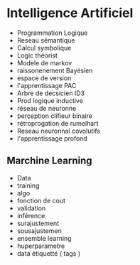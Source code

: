 #  Intelligence Artificiel  

-   Programmation Logique
-   Reseau sémantique
-   Calcul symbolique
-   Logic théorist
-   Modele de markov
-   raissonenement Bayésien
-   espace de version
-   l'apprentissage PAC
-   Arbre de decsicien ID3
-   Prod logique inductive
-   réseau de neuronne
-   perception clifieur binaire
-   rétroprogation de rumelhart
-   Reseau neuronnal covolutifs
-   l'apprentissage profond

## Marchine Learning 

-   Data
-   training
-   algo
-   fonction de cout
-   validation
-   inférence
-   surajustement
-   sousajustemen
-   ensemble learning
-   huperparametre
-   data étiquetté ( tags )